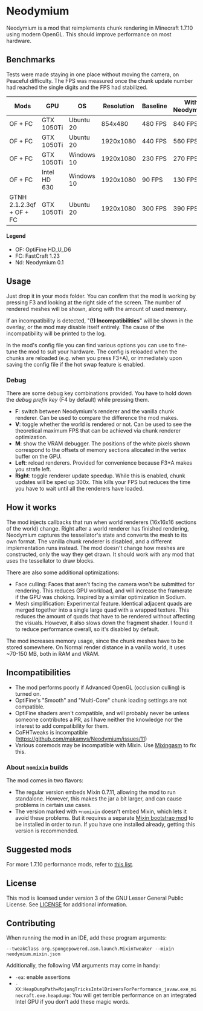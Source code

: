 # Neodymium

Neodymium is a mod that reimplements chunk rendering in Minecraft 1.7.10 using modern OpenGL. This should improve performance on most hardware.

## Benchmarks

Tests were made staying in one place without moving the camera, on Peaceful difficulty. The FPS was measured once the chunk update number had reached the single digits and the FPS had stabilized.

| Mods                     | GPU          | OS         | Resolution | Baseline | With Neodymium | Change |
|--------------------------|--------------|------------|------------|----------|----------------|--------|
| OF + FC                  | GTX 1050Ti   | Ubuntu 20  | 854x480    | 480 FPS  |        840 FPS |   +75% |
| OF + FC                  | GTX 1050Ti   | Ubuntu 20  | 1920x1080  | 440 FPS  |        560 FPS |   +27% |
| OF + FC                  | GTX 1050Ti   | Windows 10 | 1920x1080  | 230 FPS  |        270 FPS |   +17% |
| OF + FC                  | Intel HD 630 | Windows 10 | 1920x1080  | 90 FPS   |        130 FPS |   +44% |
| GTNH 2.1.2.3qf + OF + FC | GTX 1050Ti   | Ubuntu 20  | 1920x1080  | 300 FPS  |        390 FPS |   +30% |

#### Legend
* OF: OptiFine HD_U_D6
* FC: FastCraft 1.23
* Nd: Neodymium 0.1

## Usage

Just drop it in your mods folder. You can confirm that the mod is working by pressing F3 and looking at the right side of the screen. The number of rendered meshes will be shown, along with the amount of used memory.

If an incompatibility is detected, "**(!) Incompatibilities**" will be shown in the overlay, or the mod may disable itself entirely. The cause of the incompatibility will be printed to the log.

In the mod's config file you can find various options you can use to fine-tune the mod to suit your hardware. The config is reloaded when the chunks are reloaded (e.g. when you press F3+A), or immediately upon saving the config file if the hot swap feature is enabled.

### Debug

There are some debug key combinations provided. You have to hold down the *debug prefix key* (F4 by default) while pressing them.

* **F**: switch between Neodymium's renderer and the vanilla chunk renderer. Can be used to compare the difference the mod makes.
* **V**: toggle whether the world is rendered or not. Can be used to see the theoretical maximum FPS that can be achieved via chunk renderer optimization.
* **M**: show the VRAM debugger. The positions of the white pixels shown correspond to the offsets of memory sections allocated in the vertex buffer on the GPU.
* **Left**: reload renderers. Provided for convenience because F3+A makes you strafe left.
* **Right**: toggle renderer update speedup. While this is enabled, chunk updates will be sped up 300x. This kills your FPS but reduces the time you have to wait until all the renderers have loaded.

## How it works

The mod injects callbacks that run when world renderers (16x16x16 sections of the world) change. Right after a world renderer has finished rendering, Neodymium captures the tessellator's state and converts the mesh to its own format. The vanilla chunk renderer is disabled, and a different implementation runs instead. The mod doesn't change how meshes are constructed, only the way they get drawn. It should work with any mod that uses the tessellator to draw blocks.

There are also some additional optimizations:

* Face culling: Faces that aren't facing the camera won't be submitted for rendering. This reduces GPU workload, and will increase the framerate if the GPU was choking. Inspired by a similar optimization in Sodium.
* Mesh simplification: Experimental feature. Identical adjacent quads are merged together into a single large quad with a wrapped texture. This reduces the amount of quads that have to be rendered without affecting the visuals. However, it also slows down the fragment shader. I found it to reduce performance overall, so it's disabled by default.

The mod increases memory usage, since the chunk meshes have to be stored somewhere. On Normal render distance in a vanilla world, it uses ~70-150 MB, both in RAM and VRAM.

## Incompatibilities
* The mod performs poorly if Advanced OpenGL (occlusion culling) is turned on.
* OptiFine's "Smooth" and "Multi-Core" chunk loading settings are not compatible.
* OptiFine shaders aren't compatible, and will probably never be unless someone contributes a PR, as I have neither the knowledge nor the interest to add compatibility for them.
* CoFHTweaks is incompatible (https://github.com/makamys/Neodymium/issues/11)
* Various coremods may be incompatible with Mixin. Use [Mixingasm](https://github.com/makamys/Mixingasm) to fix this.

### About `nomixin` builds

The mod comes in two flavors:
* The regular version embeds Mixin 0.7.11, allowing the mod to run standalone. However, this makes the jar a bit larger, and can cause problems in certain use cases.
* The version marked with `+nomixin` doesn't embed Mixin, which lets it avoid these problems. But it requires a separate [Mixin bootstrap mod](https://gist.github.com/makamys/7cb74cd71d93a4332d2891db2624e17c#mixin-bootstrap-mods) to be installed in order to run. If you have one installed already, getting this version is recommended.

## Suggested mods
For more 1.7.10 performance mods, refer to [this list](https://gist.github.com/makamys/7cb74cd71d93a4332d2891db2624e17c).

## License

This mod is licensed under version 3 of the GNU Lesser General Public License. See [LICENSE](LICENSE) for additional information.

## Contributing

When running the mod in an IDE, add these program arguments:
```
--tweakClass org.spongepowered.asm.launch.MixinTweaker --mixin neodymium.mixin.json
```

Additionally, the following VM arguments may come in handy:
* `-ea`: enable assertions
* `-XX:HeapDumpPath=MojangTricksIntelDriversForPerformance_javaw.exe_minecraft.exe.heapdump`: You will get terrible performance on an integrated Intel GPU if you don't add these magic words.
